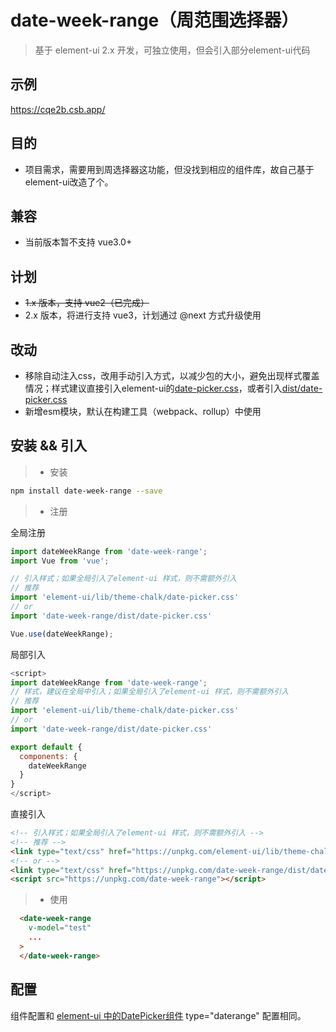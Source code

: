 # date-week-range（周范围选择器）

> 基于 element-ui 2.x 开发，可独立使用，但会引入部分element-ui代码

## 示例

https://cqe2b.csb.app/

## 目的

  - 项目需求，需要用到周选择器这功能，但没找到相应的组件库，故自己基于element-ui改造了个。


## 兼容

  - 当前版本暂不支持 vue3.0+

## 计划

  - ~~1.x 版本，支持 vue2（已完成）~~
  - 2.x 版本，将进行支持 vue3，计划通过 @next 方式升级使用

## 改动
  - 移除自动注入css，改用手动引入方式，以减少包的大小，避免出现样式覆盖情况；样式建议直接引入element-ui的[date-picker.css](https://unpkg.com/element-ui/lib/theme-chalk/date-picker.css)，或者引入[dist/date-picker.css](https://unpkg.com/data-week-range/dist/date-picker.css)
  - 新增esm模块，默认在构建工具（webpack、rollup）中使用

## 安装 && 引入

> * 安装
``` bash
npm install date-week-range --save
```
> * 注册

全局注册

```javascript
import dateWeekRange from 'date-week-range';
import Vue from 'vue';

// 引入样式；如果全局引入了element-ui 样式，则不需额外引入
// 推荐
import 'element-ui/lib/theme-chalk/date-picker.css'
// or
import 'date-week-range/dist/date-picker.css'

Vue.use(dateWeekRange);
```

局部引入

```javascript
<script>
import dateWeekRange from 'date-week-range';
// 样式，建议在全局中引入；如果全局引入了element-ui 样式，则不需额外引入
// 推荐
import 'element-ui/lib/theme-chalk/date-picker.css'
// or
import 'date-week-range/dist/date-picker.css'

export default {
  components: {
    dateWeekRange
  }
}
</script>
```

直接引入

```html
<!-- 引入样式；如果全局引入了element-ui 样式，则不需额外引入 -->
<!-- 推荐 -->
<link type="text/css" href="https://unpkg.com/element-ui/lib/theme-chalk/date-picker.css">
<!-- or -->
<link type="text/css" href="https://unpkg.com/date-week-range/dist/date-picker.css">
<script src="https://unpkg.com/date-week-range"></script>
```

> * 使用

```html
  <date-week-range 
    v-model="test" 
    ...
  >
  </date-week-range>
```

## 配置

组件配置和 [element-ui 中的DatePicker组件](https://element.eleme.cn/#/zh-CN/component/date-picker) type="daterange" 配置相同。

